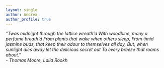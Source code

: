 ```yaml
---
layout: single
author: Andrea
author_profile: true
---
```

<em> "Twas midnight through the lattice wreath'd
With woodbine, many a perfume breath'd
From plants that wake when others sleep, 
From timid jasmine buds, that keep their odour to themselves all day,
But, when sunlight dies away let the delicious secret out 
To every breeze that roams about." <br> - Thomas Moore, Lalla Rookh </em>